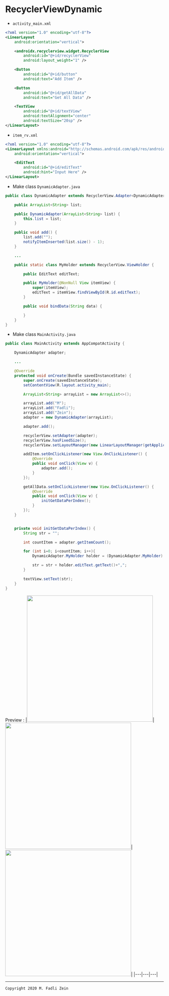 # RecyclerViewDynamic

* `activity_main.xml`
```xml
<?xml version="1.0" encoding="utf-8"?>
<LinearLayout
    android:orientation="vertical">

    <androidx.recyclerview.widget.RecyclerView
        android:id="@+id/recyclerView"
        android:layout_weight="1" />

    <Button
        android:id="@+id/button"
        android:text="Add Item" />

    <Button
        android:id="@+id/getAllData"
        android:text="Get All Data" />

    <TextView
        android:id="@+id/textView"
        android:textAlignment="center"
        android:textSize="20sp" />
</LinearLayout>
```

* `item_rv.xml`
```xml
<?xml version="1.0" encoding="utf-8"?>
<LinearLayout xmlns:android="http://schemas.android.com/apk/res/android"
    android:orientation="vertical">

    <EditText
        android:id="@+id/editText"
        android:hint="Input Here" />
</LinearLayout>
```

* Make class `DynamicAdapter.java`
```java
public class DynamicAdapter extends RecyclerView.Adapter<DynamicAdapter.MyHolder> {

    public ArrayList<String> list;

    public DynamicAdapter(ArrayList<String> list) {
        this.list = list;
    }

    public void add() {
        list.add("");
        notifyItemInserted(list.size() - 1);
    }

    ...

    public static class MyHolder extends RecyclerView.ViewHolder {

        public EditText editText;

        public MyHolder(@NonNull View itemView) {
            super(itemView);
            editText = itemView.findViewById(R.id.editText);
        }

        public void bindData(String data) {

        }
    }
}
```

* Make class `MainActivity.java`
```java
public class MainActivity extends AppCompatActivity {

    DynamicAdapter adapter;

    ...

    @Override
    protected void onCreate(Bundle savedInstanceState) {
        super.onCreate(savedInstanceState);
        setContentView(R.layout.activity_main);

        ArrayList<String> arrayList = new ArrayList<>();

        arrayList.add("M");
        arrayList.add("Fadli");
        arrayList.add("Zein");
        adapter = new DynamicAdapter(arrayList);

        adapter.add();

        recyclerView.setAdapter(adapter);
        recyclerView.hasFixedSize();
        recyclerView.setLayoutManager(new LinearLayoutManager(getApplicationContext()));

        addItem.setOnClickListener(new View.OnClickListener() {
            @Override
            public void onClick(View v) {
                adapter.add();
            }
        });

        getAllData.setOnClickListener(new View.OnClickListener() {
            @Override
            public void onClick(View v) {
                initGetDataPerIndex();
            }
        });
    }


    private void initGetDataPerIndex() {
        String str = "";

        int countItem = adapter.getItemCount();

        for (int i=0; i<countItem; i++){
            DynamicAdapter.MyHolder holder = (DynamicAdapter.MyHolder) recyclerView.findViewHolderForAdapterPosition(i);

            str = str + holder.editText.getText()+",";
        }

        textView.setText(str);
    }
}
```

Preview :
|<img src="https://github.com/gzeinnumer/RecyclerViewDynamic/blob/master/preview/example1.jpg" width="400"/>|<img src="https://github.com/gzeinnumer/RecyclerViewDynamic/blob/master/preview/example2.jpg" width="400"/>|<img src="https://github.com/gzeinnumer/RecyclerViewDynamic/blob/master/preview/example3.jpg" width="400"/>|
|---|---|---|

---

```
Copyright 2020 M. Fadli Zein
```